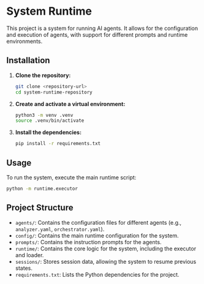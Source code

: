 # System Runtime

This project is a system for running AI agents. It allows for the configuration and execution of agents, with support for different prompts and runtime environments.

## Installation

1. **Clone the repository:**
   ```bash
   git clone <repository-url>
   cd system-runtime-repository
   ```

2. **Create and activate a virtual environment:**
   ```bash
   python3 -m venv .venv
   source .venv/bin/activate
   ```

3. **Install the dependencies:**
   ```bash
   pip install -r requirements.txt
   ```

## Usage

To run the system, execute the main runtime script:

```bash
python -m runtime.executor
```

## Project Structure

- `agents/`: Contains the configuration files for different agents (e.g., `analyzer.yaml`, `orchestrator.yaml`).
- `config/`: Contains the main runtime configuration for the system.
- `prompts/`: Contains the instruction prompts for the agents.
- `runtime/`: Contains the core logic for the system, including the executor and loader.
- `sessions/`: Stores session data, allowing the system to resume previous states.
- `requirements.txt`: Lists the Python dependencies for the project.
